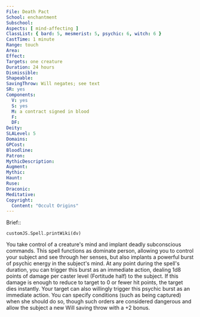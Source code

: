 ```yaml
---
File: Death Pact
School: enchantment
Subschool: 
Aspects: [ mind-affecting ]
ClassList: { bard: 5, mesmerist: 5, psychic: 6, witch: 6 }
CastTime: 1 minute
Range: touch
Area: 
Effect: 
Targets: one creature
Duration: 24 hours
Dismissible: 
Shapeable: 
SavingThrow: Will negates; see text
SR: yes
Components:
  V: yes
  S: yes
  M: a contract signed in blood
  F: 
  DF: 
Deity: 
SLALevel: 5
Domains: 
GPCost: 
Bloodline: 
Patron: 
MythicDescription: 
Augment: 
Mythic: 
Haunt: 
Ruse: 
Draconic: 
Meditative: 
Copyright:
  Content: "Occult Origins"
---
```

Brief:: 

```dataviewjs
customJS.Spell.printWiki(dv)
```

You take control of a creature's mind and implant deadly subconscious commands. This spell functions as dominate person, allowing you to control your subject and see through her senses, but also implants a powerful burst of psychic energy in the subject's mind. At any point during the spell's duration, you can trigger this burst as an immediate action, dealing 1d8 points of damage per caster level (Fortitude half) to the subject. If this damage is enough to reduce to target to 0 or fewer hit points, the target dies instantly.  Your target can also willingly trigger this psychic burst as an immediate action. You can specify conditions (such as being captured) when she should do so, though such orders are considered dangerous and allow the subject a new Will saving throw with a +2 bonus.
